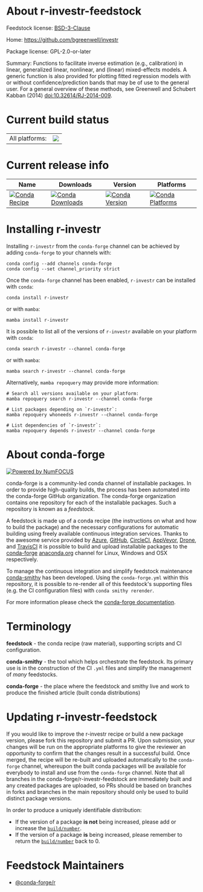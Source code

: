 About r-investr-feedstock
=========================

Feedstock license: [BSD-3-Clause](https://github.com/conda-forge/r-investr-feedstock/blob/main/LICENSE.txt)

Home: https://github.com/bgreenwell/investr

Package license: GPL-2.0-or-later

Summary: Functions to facilitate inverse estimation (e.g., calibration) in linear, generalized linear, nonlinear, and (linear) mixed-effects models. A generic function is also provided for plotting fitted regression models with or without confidence/prediction bands that may be of use to the general user. For a general overview of these methods, see Greenwell and Schubert Kabban (2014) <doi:10.32614/RJ-2014-009>.

Current build status
====================


<table><tr><td>All platforms:</td>
    <td>
      <a href="https://dev.azure.com/conda-forge/feedstock-builds/_build/latest?definitionId=8326&branchName=main">
        <img src="https://dev.azure.com/conda-forge/feedstock-builds/_apis/build/status/r-investr-feedstock?branchName=main">
      </a>
    </td>
  </tr>
</table>

Current release info
====================

| Name | Downloads | Version | Platforms |
| --- | --- | --- | --- |
| [![Conda Recipe](https://img.shields.io/badge/recipe-r--investr-green.svg)](https://anaconda.org/conda-forge/r-investr) | [![Conda Downloads](https://img.shields.io/conda/dn/conda-forge/r-investr.svg)](https://anaconda.org/conda-forge/r-investr) | [![Conda Version](https://img.shields.io/conda/vn/conda-forge/r-investr.svg)](https://anaconda.org/conda-forge/r-investr) | [![Conda Platforms](https://img.shields.io/conda/pn/conda-forge/r-investr.svg)](https://anaconda.org/conda-forge/r-investr) |

Installing r-investr
====================

Installing `r-investr` from the `conda-forge` channel can be achieved by adding `conda-forge` to your channels with:

```
conda config --add channels conda-forge
conda config --set channel_priority strict
```

Once the `conda-forge` channel has been enabled, `r-investr` can be installed with `conda`:

```
conda install r-investr
```

or with `mamba`:

```
mamba install r-investr
```

It is possible to list all of the versions of `r-investr` available on your platform with `conda`:

```
conda search r-investr --channel conda-forge
```

or with `mamba`:

```
mamba search r-investr --channel conda-forge
```

Alternatively, `mamba repoquery` may provide more information:

```
# Search all versions available on your platform:
mamba repoquery search r-investr --channel conda-forge

# List packages depending on `r-investr`:
mamba repoquery whoneeds r-investr --channel conda-forge

# List dependencies of `r-investr`:
mamba repoquery depends r-investr --channel conda-forge
```


About conda-forge
=================

[![Powered by
NumFOCUS](https://img.shields.io/badge/powered%20by-NumFOCUS-orange.svg?style=flat&colorA=E1523D&colorB=007D8A)](https://numfocus.org)

conda-forge is a community-led conda channel of installable packages.
In order to provide high-quality builds, the process has been automated into the
conda-forge GitHub organization. The conda-forge organization contains one repository
for each of the installable packages. Such a repository is known as a *feedstock*.

A feedstock is made up of a conda recipe (the instructions on what and how to build
the package) and the necessary configurations for automatic building using freely
available continuous integration services. Thanks to the awesome service provided by
[Azure](https://azure.microsoft.com/en-us/services/devops/), [GitHub](https://github.com/),
[CircleCI](https://circleci.com/), [AppVeyor](https://www.appveyor.com/),
[Drone](https://cloud.drone.io/welcome), and [TravisCI](https://travis-ci.com/)
it is possible to build and upload installable packages to the
[conda-forge](https://anaconda.org/conda-forge) [anaconda.org](https://anaconda.org/)
channel for Linux, Windows and OSX respectively.

To manage the continuous integration and simplify feedstock maintenance
[conda-smithy](https://github.com/conda-forge/conda-smithy) has been developed.
Using the ``conda-forge.yml`` within this repository, it is possible to re-render all of
this feedstock's supporting files (e.g. the CI configuration files) with ``conda smithy rerender``.

For more information please check the [conda-forge documentation](https://conda-forge.org/docs/).

Terminology
===========

**feedstock** - the conda recipe (raw material), supporting scripts and CI configuration.

**conda-smithy** - the tool which helps orchestrate the feedstock.
                   Its primary use is in the construction of the CI ``.yml`` files
                   and simplify the management of *many* feedstocks.

**conda-forge** - the place where the feedstock and smithy live and work to
                  produce the finished article (built conda distributions)


Updating r-investr-feedstock
============================

If you would like to improve the r-investr recipe or build a new
package version, please fork this repository and submit a PR. Upon submission,
your changes will be run on the appropriate platforms to give the reviewer an
opportunity to confirm that the changes result in a successful build. Once
merged, the recipe will be re-built and uploaded automatically to the
`conda-forge` channel, whereupon the built conda packages will be available for
everybody to install and use from the `conda-forge` channel.
Note that all branches in the conda-forge/r-investr-feedstock are
immediately built and any created packages are uploaded, so PRs should be based
on branches in forks and branches in the main repository should only be used to
build distinct package versions.

In order to produce a uniquely identifiable distribution:
 * If the version of a package **is not** being increased, please add or increase
   the [``build/number``](https://docs.conda.io/projects/conda-build/en/latest/resources/define-metadata.html#build-number-and-string).
 * If the version of a package **is** being increased, please remember to return
   the [``build/number``](https://docs.conda.io/projects/conda-build/en/latest/resources/define-metadata.html#build-number-and-string)
   back to 0.

Feedstock Maintainers
=====================

* [@conda-forge/r](https://github.com/conda-forge/r/)


